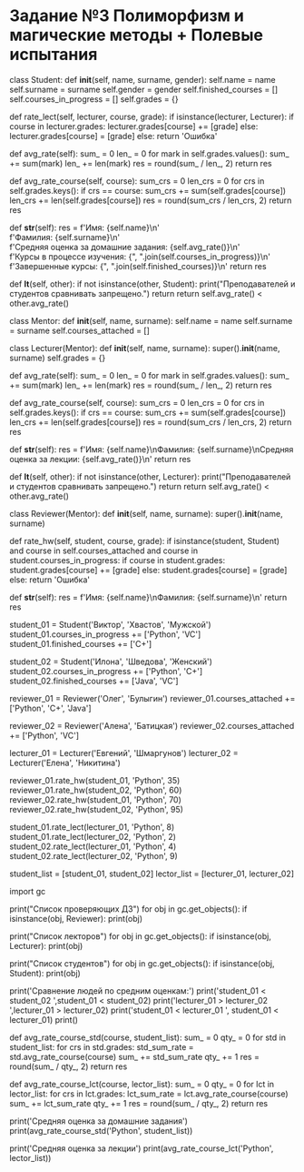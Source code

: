 # Задание №3 Полиморфизм и магические методы + Полевые испытания

class Student:
  def __init__(self, name, surname, gender):
      self.name = name
      self.surname = surname
      self.gender = gender
      self.finished_courses = []
      self.courses_in_progress = []
      self.grades = {}

  def rate_lect(self, lecturer, course, grade):
      if isinstance(lecturer, Lecturer):
          if course in lecturer.grades:
              lecturer.grades[course] += [grade]
          else:
              lecturer.grades[course] = [grade]
      else:
          return 'Ошибка'


  
  def avg_rate(self):
      sum_ = 0
      len_ = 0
      for mark in self.grades.values():
          sum_ += sum(mark)
          len_ += len(mark)
      res = round(sum_ / len_, 2)
      return res

  def avg_rate_course(self, course):
      sum_crs = 0
      len_crs = 0
      for crs in self.grades.keys():
          if crs == course:
              sum_crs += sum(self.grades[course])
              len_crs += len(self.grades[course])
      res = round(sum_crs / len_crs, 2)
      return res

  def __str__(self):
      res = f'Имя: {self.name}\n' \
            f'Фамилия: {self.surname}\n' \
            f'Средняя оценка за домашние задания: {self.avg_rate()}\n' \
            f'Курсы в процессе изучения: {", ".join(self.courses_in_progress)}\n' \
            f'Завершенные курсы: {", ".join(self.finished_courses)}\n'
      return res

  def __lt__(self, other):
      if not isinstance(other, Student):
          print("Преподавателей и студентов сравнивать запрещено.")
          return
      return self.avg_rate() < other.avg_rate()


class Mentor:
  def __init__(self, name, surname):
      self.name = name
      self.surname = surname
      self.courses_attached = []


class Lecturer(Mentor):
  def __init__(self, name, surname):
      super().__init__(name, surname)
      self.grades = {}

  def avg_rate(self):
      sum_ = 0
      len_ = 0
      for mark in self.grades.values():
          sum_ += sum(mark)
          len_ += len(mark)
      res = round(sum_ / len_, 2)
      return res

  def avg_rate_course(self, course):
      sum_crs = 0
      len_crs = 0
      for crs in self.grades.keys():
          if crs == course:
              sum_crs += sum(self.grades[course])
              len_crs += len(self.grades[course])
      res = round(sum_crs / len_crs, 2)
      return res

  def __str__(self):
      res = f'Имя: {self.name}\nФамилия: {self.surname}\nСредняя оценка за лекции: {self.avg_rate()}\n'
      return res

  def __lt__(self, other):
      if not isinstance(other, Lecturer):
          print("Преподавателей и студентов сравнивать запрещено.")
          return
      return self.avg_rate() < other.avg_rate()


class Reviewer(Mentor):
  def __init__(self, name, surname):
      super().__init__(name, surname)

  def rate_hw(self, student, course, grade):
      if isinstance(student, Student) and course in self.courses_attached and course in student.courses_in_progress:
          if course in student.grades:
              student.grades[course] += [grade]
          else:
              student.grades[course] = [grade]
      else:
          return 'Ошибка'

  def __str__(self):
      res = f'Имя: {self.name}\nФамилия: {self.surname}\n'
      return res


student_01 = Student('Виктор', 'Хвастов', 'Мужской')
student_01.courses_in_progress += ['Python', 'VC']
student_01.finished_courses += ['C+']

student_02 = Student('Илона', 'Шведова', 'Женский')
student_02.courses_in_progress += ['Python', 'C+']
student_02.finished_courses += ['Java', 'VC']

reviewer_01 = Reviewer('Олег', 'Булыгин')
reviewer_01.courses_attached += ['Python', 'C+', 'Java']

reviewer_02 = Reviewer('Алена', 'Батицкая')
reviewer_02.courses_attached += ['Python', 'VC']

lecturer_01 = Lecturer('Евгений', 'Шмаргунов')
lecturer_02 = Lecturer('Елена', 'Никитина')


reviewer_01.rate_hw(student_01, 'Python', 35)
reviewer_01.rate_hw(student_02, 'Python', 60)
reviewer_02.rate_hw(student_01, 'Python', 70)
reviewer_02.rate_hw(student_02, 'Python', 95)

student_01.rate_lect(lecturer_01, 'Python', 8)
student_01.rate_lect(lecturer_02, 'Python', 2)
student_02.rate_lect(lecturer_01, 'Python', 4)
student_02.rate_lect(lecturer_02, 'Python', 9)

student_list = [student_01, student_02]
lector_list = [lecturer_01, lecturer_02]

import gc

print("Список проверяющих ДЗ")
for obj in gc.get_objects():
  if isinstance(obj, Reviewer):
      print(obj)

print("Список лекторов")
for obj in gc.get_objects():
  if isinstance(obj, Lecturer):
      print(obj)

print("Список студентов")
for obj in gc.get_objects():
  if isinstance(obj, Student):
      print(obj)

print('Сравнение людей по средним оценкам:')
print('student_01 < student_02 ',student_01 < student_02)
print('lecturer_01 > lecturer_02 ',lecturer_01 > lecturer_02)
print('student_01 < lecturer_01 ', student_01 < lecturer_01)
print()

def avg_rate_course_std(course, student_list):
  sum_ = 0
  qty_ = 0
  for std in student_list:
      for crs in std.grades:
          std_sum_rate = std.avg_rate_course(course)
          sum_ += std_sum_rate
          qty_ += 1
  res = round(sum_ / qty_, 2)
  return res


def avg_rate_course_lct(course, lector_list):
  sum_ = 0
  qty_ = 0
  for lct in lector_list:
      for crs in lct.grades:
          lct_sum_rate = lct.avg_rate_course(course)
          sum_ += lct_sum_rate
          qty_ += 1
  res = round(sum_ / qty_, 2)
  return res

print('Средняя оценка за домашние задания')
print(avg_rate_course_std('Python', student_list))

print('Средняя оценка за лекции')
print(avg_rate_course_lct('Python', lector_list))